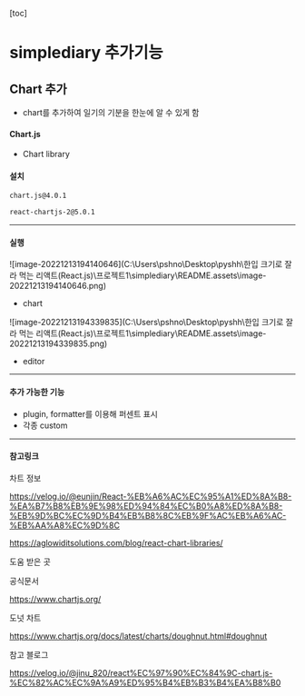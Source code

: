 [toc]

# simplediary 추가기능



## Chart 추가

- chart를 추가하여 일기의 기분을 한눈에 알 수 있게 함



#### Chart.js

- Chart library



#### 설치

```bash
chart.js@4.0.1

react-chartjs-2@5.0.1
```





-----





#### 실행

![image-20221213194140646](C:\Users\pshno\Desktop\pyshh\한입 크기로 잘라 먹는 리액트(React.js)\프로젝트1\simplediary\README.assets\image-20221213194140646.png)

- chart



![image-20221213194339835](C:\Users\pshno\Desktop\pyshh\한입 크기로 잘라 먹는 리액트(React.js)\프로젝트1\simplediary\README.assets\image-20221213194339835.png)

- editor









---

#### 추가 가능한 기능

- plugin, formatter를 이용해 퍼센트 표시
- 각종 custom





---

#### 참고링크

차트 정보

https://velog.io/@eunjin/React-%EB%A6%AC%EC%95%A1%ED%8A%B8-%EA%B7%B8%EB%9E%98%ED%94%84%EC%B0%A8%ED%8A%B8-%EB%9D%BC%EC%9D%B4%EB%B8%8C%EB%9F%AC%EB%A6%AC-%EB%AA%A8%EC%9D%8C

https://aglowiditsolutions.com/blog/react-chart-libraries/







도움 받은 곳



공식문서

https://www.chartjs.org/



도넛 차트

https://www.chartjs.org/docs/latest/charts/doughnut.html#doughnut



참고 블로그

https://velog.io/@jinu_820/react%EC%97%90%EC%84%9C-chart.js-%EC%82%AC%EC%9A%A9%ED%95%B4%EB%B3%B4%EA%B8%B0